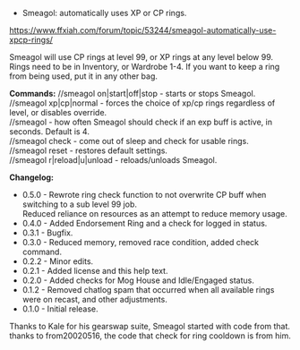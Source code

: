 * Smeagol: automatically uses XP or CP rings.

https://www.ffxiah.com/forum/topic/53244/smeagol-automatically-use-xpcp-rings/

Smeagol will use CP rings at level 99, or XP rings at any level below 99.
Rings need to be in Inventory, or Wardrobe 1-4. If you want to keep a ring from
being used, put it in any other bag.

**Commands:**
//smeagol on|start|off|stop - starts or stops Smeagol.  
//smeagol xp|cp|normal - forces the choice of xp/cp rings regardless of level, or disables override.  
//smeagol <number> - how often Smeagol should check if an exp buff is active, in seconds. Default is 4.  
//smeagol check - come out of sleep and check for usable rings.  
//smeagol reset - restores default settings.  
//smeagol r|reload|u|unload - reloads/unloads Smeagol.  

**Changelog:**
- 0.5.0 - Rewrote ring check function to not overwrite CP buff when switching to a sub level 99 job.  
          Reduced reliance on resources as an attempt to reduce memory usage.
- 0.4.0 - Added Endorsement Ring and a check for logged in status.  
- 0.3.1 - Bugfix.  
- 0.3.0 - Reduced memory, removed race condition, added check command.  
- 0.2.2 - Minor edits.  
- 0.2.1 - Added license and this help text.  
- 0.2.0 - Added checks for Mog House and Idle/Engaged status.  
- 0.1.2 - Removed chatlog spam that occurred when all available rings were on recast, and other adjustments.  
- 0.1.0 - Initial release.  

Thanks to Kale for his gearswap suite, Smeagol started with code from that.  
thanks to from20020516, the code that check for ring cooldown is from him.  
